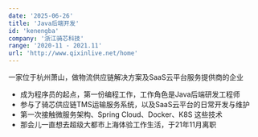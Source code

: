 ```yaml
---
date: '2025-06-26'
title: 'Java后端开发'
id: 'kenengba'
company: '浙江骑芯科技'
range: '2020-11 - 2021.11'
url: 'http://www.qixinlive.net/home'
---
```

一家位于杭州萧山，做物流供应链解决方案及SaaS云平台服务提供商的企业

- 成为程序员的起点，第一份编程工作，工作角色是Java后端研发工程师
- 参与了骑芯供应链TMS运输服务系统，以及SaaS云平台的日常开发与维护
- 第一次接触微服务架构、Spring Cloud、Docker、K8S 这些技术
- 那会儿一直想去超级大都市上海体验工作生活，于21年11月离职
  